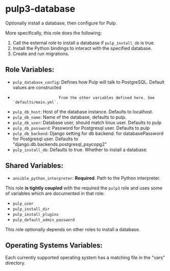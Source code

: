 pulp3-database
================

Optionally install a database, then configure for Pulp.

More specifically, this role does the following:

1. Call the external role to install a database if `pulp_install_db` is true.
2. Install the Python bindings to interact with the specified database.
3. Create and run migrations.

Role Variables:
---------------

* `pulp_database_config`: Defines how Pulp will talk to PostgreSQL. Default values are constructed
*                         from the other variables defined here. See `defaults/main.yml`.
* `pulp_db_host`: Host of the database instance. Defaults to localhost.
* `pulp_db_name`: Name of the database, defaults to pulp.
* `pulp_db_user`: Database user, should match linux user. Defaults to pulp
* `pulp_db_password`: Password for Postgresql user. Defaults to pulp
* `pulp_db_backend`: Django setting for db backend. for databasePassword for Postgresql user.
                     Defaults to "django.db.backends.postgresql_psycopg2"
* `pulp_install_db`: Defaults to true. Whether to install a database.

Shared Variables:
-----------------

* `ansible_python_interpreter`: **Required**. Path to the Python interpreter.

This role **is tightly coupled** with the required the `pulp3` role and uses some of
variables which are documented in that role:

* `pulp_user`
* `pulp_install_dir`
* `pulp_install_plugins`
* `pulp_default_admin_password`


This role optionally depends on other roles to install a database.

Operating Systems Variables:
----------------------------

Each currently supported operating system has a matching file in the "vars"
directory.

